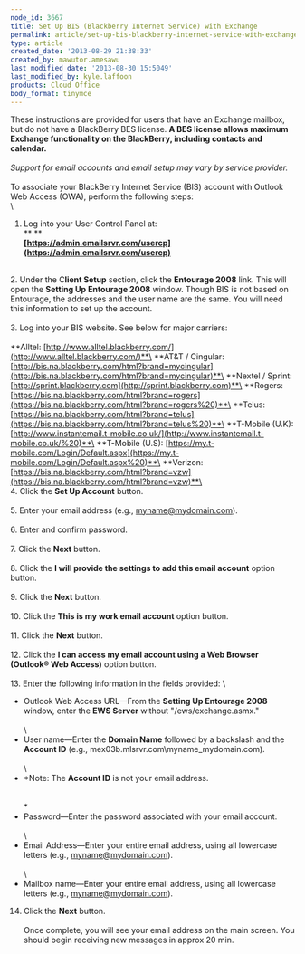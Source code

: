 ```yaml
---
node_id: 3667
title: Set Up BIS (Blackberry Internet Service) with Exchange
permalink: article/set-up-bis-blackberry-internet-service-with-exchange
type: article
created_date: '2013-08-29 21:38:33'
created_by: mawutor.amesawu
last_modified_date: '2013-08-30 15:5049'
last_modified_by: kyle.laffoon
products: Cloud Office
body_format: tinymce
---
```


These instructions are provided for users that have an Exchange mailbox,
but do not have a BlackBerry BES license. **A BES license allows maximum
Exchange functionality on the BlackBerry, including contacts and
calendar.**\
\
*Support for email accounts and email setup may vary by service
provider.*\
\
To associate your BlackBerry Internet Service (BIS) account with Outlook
Web Access (OWA), perform the following steps:\
\
1. Log into your User Control Panel at: \
** **\
**[https://admin.emailsrvr.com/usercp](https://admin.emailsrvr.com/usercp)**

\
2. Under the C**lient Setup** section, click the **Entourage 2008**
link. This will open the **Setting Up Entourage 2008** window. Though
BIS is not based on Entourage, the addresses and the user name are the
same. You will need this information to set up the account.\
\
3. Log into your BIS website. See below for major carriers:\
\
**Alltel:
[http://www.alltel.blackberry.com/](http://www.alltel.blackberry.com/)**\
**AT&T / Cingular:
[http://bis.na.blackberry.com/html?brand=mycingular](http://bis.na.blackberry.com/html?brand=mycingular)**\
**Nextel / Sprint:
[http://sprint.blackberry.com](http://sprint.blackberry.com)**\
**Rogers:
[https://bis.na.blackberry.com/html?brand=rogers](https://bis.na.blackberry.com/html?brand=rogers%20)**\
**Telus:
[https://bis.na.blackberry.com/html?brand=telus](https://bis.na.blackberry.com/html?brand=telus%20)**\
**T-Mobile (U.K):
[http://www.instantemail.t-mobile.co.uk/](http://www.instantemail.t-mobile.co.uk/%20)**\
**T-Mobile (U.S):
[https://my.t-mobile.com/Login/Default.aspx](https://my.t-mobile.com/Login/Default.aspx%20)**\
**Verizon:
[https://bis.na.blackberry.com/html?brand=vzw](https://bis.na.blackberry.com/html?brand=vzw)**\
\
4. Click the **Set Up Account** button.\
\
5. Enter your email address (e.g., myname@mydomain.com).\
\
6. Enter and confirm password.\
\
7. Click the **Next** button.\
\
8. Click the **I will provide the settings to add this email account**
option button.\
\
9. Click the **Next** button.\
\
10. Click the **This is my work email account** option button.\
\
11. Click the **Next** button.\
\
12. Click the **I can access my email account using a Web Browser
(Outlook&reg; Web Access)** option button.\
\
13. Enter the following information in the fields provided: \
 

-   Outlook Web Access URL&mdash;From the **Setting Up Entourage 2008**
    window, enter the **EWS Server** without "/ews/exchange.asmx."\
    \
    \
-   User name&mdash;Enter the **Domain Name** followed by a backslash and the
    **Account ID** (e.g., mex03b.mlsrvr.com\\myname\_mydomain.com).\
    \
    \
-   *Note: The **Account ID** is not your email address.\
    \
    \
    *
-   Password&mdash;Enter the password associated with your email account.\
    \
    \
-   Email Address&mdash;Enter your entire email address, using all lowercase
    letters (e.g., myname@mydomain.com).\
    \
    \
-   Mailbox name&mdash;Enter your entire email address, using all lowercase
    letters (e.g., myname@mydomain.com).

 

14. Click the **Next** button.\
\
Once complete, you will see your email address on the main screen. You
should begin receiving new messages in approx 20 min.


